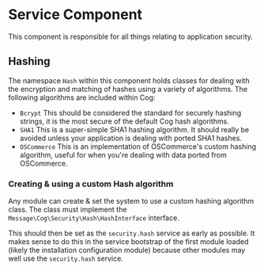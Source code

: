 # Service Component

This component is responsible for all things relating to application security.

## Hashing

The namespace `Hash` within this component holds classes for dealing with the encryption and matching of hashes using a variety of algorithms. The following algorithms are included within Cog:

* `Bcrypt` This should be considered the standard for securely hashing strings, it is the most secure of the default Cog hash algorithms.
* `SHA1` This is a super-simple SHA1 hashing algorithm. It should really be avoided unless your application is dealing with ported SHA1 hashes.
* `OSCommerce` This is an implementation of OSCommerce's custom hashing algorithm, useful for when you're dealing with data ported from OSCommerce.

### Creating & using a custom Hash algorithm

Any module can create & set the system to use a custom hashing algorithm class. The class must implement the `Message\Cog\Security\Hash\HashInterface` interface.

This should then be set as the `security.hash` service as early as possible. It makes sense to do this in the service bootstrap of the first module loaded (likely the installation configuration module) because other modules may well use the `security.hash` service.